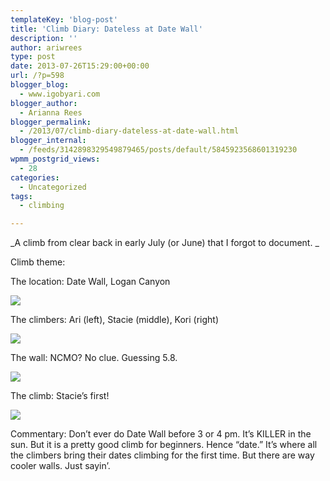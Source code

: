```yaml
---
templateKey: 'blog-post'
title: 'Climb Diary: Dateless at Date Wall'
description: ''
author: ariwrees
type: post
date: 2013-07-26T15:29:00+00:00
url: /?p=598
blogger_blog:
  - www.igobyari.com
blogger_author:
  - Arianna Rees
blogger_permalink:
  - /2013/07/climb-diary-dateless-at-date-wall.html
blogger_internal:
  - /feeds/3142898329549879465/posts/default/5845923568601319230
wpmm_postgrid_views:
  - 28
categories:
  - Uncategorized
tags:
  - climbing

---
```

_A climb from clear back in early July (or June) that I forgot to document. _

Climb theme:

The location: Date Wall, Logan Canyon

![](https://fbcdn-sphotos-f-a.akamaihd.net/hphotos-ak-ash3/9040_585986831433653_1028613349_n.jpg)

The climbers: Ari (left), Stacie (middle), Kori (right)

![](https://fbcdn-sphotos-d-a.akamaihd.net/hphotos-ak-ash4/1044860_585986828100320_24287808_n.jpg)

The wall: NCMO? No clue. Guessing 5.8. 

![](https://sphotos-a.xx.fbcdn.net/hphotos-prn1/1016226_585986844766985_799871994_n.jpg)

The climb: Stacie’s first! 

![](https://fbcdn-sphotos-g-a.akamaihd.net/hphotos-ak-ash3/1014372_585986904766979_1154134272_n.jpg)

Commentary: Don’t ever do Date Wall before 3 or 4 pm. It’s KILLER in the sun. But it is a pretty good climb for beginners. Hence “date.” It’s where all the climbers bring their dates climbing for the first time. But there are way cooler walls. Just sayin’.